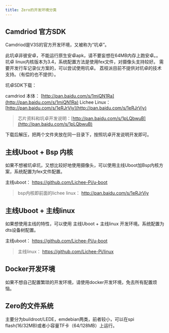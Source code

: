 ```yaml
---
title: Zero的开发环境分类
---
```


## Camdriod 官方SDK

Camdriod是V3S的官方开发环境，又被称为“坑卓”。

此坑卓非彼安卓，不能运行原生安卓apk，请不要妄想在64MB内存上跑安卓。。
坑卓 linux内核版本为3.4，系统配置方法是使用fex文件，对摄像头支持较好。
需要开发行车记录仪方案的，可以尝试使用坑卓。
荔枝派目前不提供对坑卓的技术支持。（有偿的也不提供）。

坑卓SDK下载：

camdriod 本体： [http://pan.baidu.com/s/1miQN1Ra](http://pan.baidu.com/s/1miQN1Ra)
Lichee Linux：[http://pan.baidu.com/s/1eRJrViy](http://pan.baidu.com/s/1eRJrViy)
> 芯片资料和坑卓开发说明：[http://pan.baidu.com/s/1pLQbwuB](http://pan.baidu.com/s/1pLQbwuB)

下载后解压，把两个文件夹放在同一目录下，按照坑卓开发说明开发即可。

## 主线Uboot + Bsp 内核

如果不想被坑卓坑，又想比较好地使用摄像头，可以使用主线Uboot加Bsp内核方案，系统配置为fex文件配置。

主线uboot： <https://github.com/Lichee-Pi/u-boot>

> bsp内核即前面的lichee linux： <http://pan.baidu.com/s/1eRJrViy>

## 主线Uboot + 主线linux


如果想使用主线的特性，可以使用 主线Uboot + 主线linux 开发环境。系统配置为dts设备树配置。

主线uboot： <https://github.com/Lichee-Pi/u-boot>

> 主线linux： <https://github.com/Lichee-Pi/linux>

## Docker开发环境


如果不想自己配置繁琐的开发环境，请使用docker开发环境，免去所有配置烦恼。

## Zero的文件系统

主要分为buildroot/LEDE，emdebian两类，前者较小，可以在spi flash(16/32MB)或者小容量TF卡（64/128MB）上运行。
